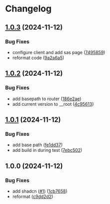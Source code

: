# Changelog

## [1.0.3](https://github.com/maxa-ondrej/csas-hackaton-2024/compare/v1.0.2...v1.0.3) (2024-11-12)


### Bug Fixes

* configure client and add sas page ([7495859](https://github.com/maxa-ondrej/csas-hackaton-2024/commit/7495859a025eb6bfb610b994868d11c366cfec66))
* reformat code ([9a2a6a5](https://github.com/maxa-ondrej/csas-hackaton-2024/commit/9a2a6a577b16a6bc926b7fc60d10ab1c0a8708b5))

## [1.0.2](https://github.com/maxa-ondrej/csas-hackaton-2024/compare/v1.0.1...v1.0.2) (2024-11-12)


### Bug Fixes

* add basepath to router ([186e2ae](https://github.com/maxa-ondrej/csas-hackaton-2024/commit/186e2ae399df1bf4699da9218519192716a06838))
* add current version to __root ([4c95613](https://github.com/maxa-ondrej/csas-hackaton-2024/commit/4c956137964c9e3d529fecd1dce02e120ab16454))

## [1.0.1](https://github.com/maxa-ondrej/csas-hackaton-2024/compare/v1.0.0...v1.0.1) (2024-11-12)


### Bug Fixes

* add base path ([fe1dd37](https://github.com/maxa-ondrej/csas-hackaton-2024/commit/fe1dd37f2ad6fd1ff76a6651b3670ded1261c47f))
* add build in during test ([7ebc502](https://github.com/maxa-ondrej/csas-hackaton-2024/commit/7ebc502353efee774b6b1494ad107ef79e417111))

## 1.0.0 (2024-11-12)


### Bug Fixes

* add shadcn ([#1](https://github.com/maxa-ondrej/csas-hackaton-2024/issues/1)) ([1cb7658](https://github.com/maxa-ondrej/csas-hackaton-2024/commit/1cb76588b66f050677af7bba9827da4e97ffa220))
* reformat ([c9dd2d2](https://github.com/maxa-ondrej/csas-hackaton-2024/commit/c9dd2d2124a0a47555d8e064c14e9e56325f2c0f))
